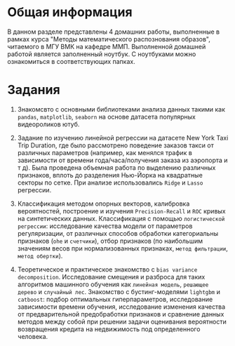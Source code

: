 # Общая информация
В данном разделе представлены 4 домашних работы, выполненные в рамках курса "Методы математического распознования образов", читаемого в МГУ ВМК на кафедре ММП. Выполненной домашней работой является заполненный ноутбук. С ноутбуками можно ознакомиться в соответствующих папках.

# Задания
1. Знакомсвто с основными библиотеками анализа данных такими как `pandas`, `matplotlib`, `seaborn` на основе датасета популярных видеороликов ютуб.

2. Задание по изучению линейной регрессии на датасете New York Taxi Trip Duration, где
было рассмотрено поведение заказов такси от различных параметров (например, как
менялся трафик в зависимости от времени года/часа/получения заказа из аэропорта и т д).
Была проведена объемная работа по выделению различных признаков, вплоть до
разделения Нью-Йорка на квадратные секторы по сетке. При анализе использовались `Ridge`
и `Lasso` регрессии.

3. Классификация методом опорных векторов, калибровка вероятностей, построение и
изучения `Precision-Recall` и `ROC` кривых на синтетических данных. Классификация с
помощью `логистической регрессии`: исследование качества модели от параметров
регуляризации, от различных способов обработки категориальны признаков (`ohe` и
`счетчики`), отбор признаков (по наибольшим значениям весов при нормализованных
признаках, `метод фильтрации`, `метод обертки`).

4. Теоретическое и практическое знакомство с `bias variance decomposition`. Исследование смещения и разброса для таких алгоритмов машинного обучения как `линейная модель`, `решающее дерево` и `случайный лес`. Знакомство с бустинг-моделями `lightgbm` и `catboost`: подбор оптимальных гиперпараметров, исследование зависимости времени обучения, исследование изменения качества от предварительной предобработки признаков и сравнение данных методов между собой при решении задачи оценивания вероятности возвращения кредита на недвижимость под определенного человека. 

